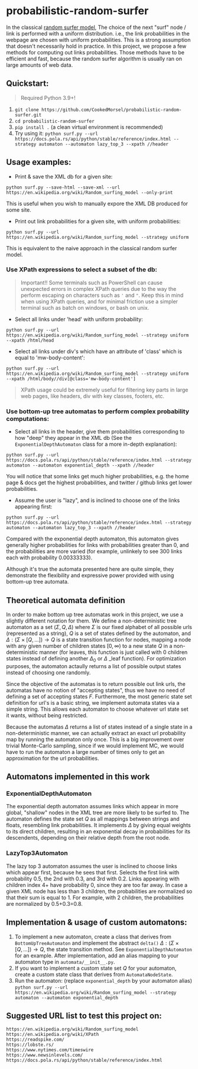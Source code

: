 # probabilistic-random-surfer

In the classical [random surfer model](https://www.cs.cmu.edu/~avrim/Papers/webgraph.pdf), The choice of the next "surf" node / link is performed with a uniform distribution. i.e., the link probabilities in the webpage are chosen with uniform probabilities. This is a strong assumption that doesn't necessarily hold in practice. In this project, we propose a few methods for computing out links probabilities. Those methods have to be efficient and fast, because the random surfer algorithm is usually ran on large amounts of web data. 

## Quickstart:

> Required Python 3.9+!
1. `git clone https://github.com/CookedMorsel/probabilistic-random-surfer.git`
2. `cd probabilistic-random-surfer`
3. `pip install .` (a clean virtual environment is recommended)
4. Try using it: `python surf.py --url https://docs.pola.rs/api/python/stable/reference/index.html --strategy automaton --automaton lazy_top_3 --xpath //header`

## Usage examples:

* Print & save the XML db for a given site:

`python surf.py --save-html --save-xml --url https://en.wikipedia.org/wiki/Random_surfing_model --only-print`

This is useful when you wish to manually expore the XML DB produced for some site.

* Print out link probabilities for a given site, with uniform probabilities:

`python surf.py --url https://en.wikipedia.org/wiki/Random_surfing_model --strategy uniform`

This is equivalent to the naive approach in the classical random surfer model.

### Use XPath expressions to select a subset of the db:

> Important!! Some terminals such as PowerShell can cause unexpected errors in complex XPath queries due to the way the perform escaping on characters such as `'` and `"`. Keep this in mind when using XPath queries, and for minimal friction use a simpler terminal such as batch on windows, or bash on unix.

* Select all links under 'head' with uniform probability:

`python surf.py --url https://en.wikipedia.org/wiki/Random_surfing_model --strategy uniform --xpath /html/head`

* Select all links under div's which have an attribute of 'class' which is equal to 'mw-body-content':

`python surf.py --url https://en.wikipedia.org/wiki/Random_surfing_model --strategy uniform --xpath /html/body//div[@class='mw-body-content']`

> XPath usage could be extremely useful for filtering key parts in large web pages, like headers, div with key classes, footers, etc. 

### Use bottom-up tree automatas to perform complex probability computations:
* Select all links in the header, give them probabilities corresponding to how "deep" they appear in the XML db (See the `ExponentialDepthAutomaton` class for a more in-depth explanation):

`python surf.py --url https://docs.pola.rs/api/python/stable/reference/index.html --strategy automaton --automaton exponential_depth --xpath //header`

You will notice that some links get much higher probabilities, e.g. the home page & docs get the highest probabilities, and twitter / github links get lower probabilities.

* Assume the user is "lazy", and is inclined to choose one of the links appearing first:

`python surf.py --url https://docs.pola.rs/api/python/stable/reference/index.html --strategy automaton --automaton lazy_top_3 --xpath //header`

Compared with the exponential depth automaton, this automaton gives generally higher probabilities for links with probabilities greater than 0, and the probabilities are more varied (for example, unlinkely to see 300 links each with probability 0.00333333).

Although it's true the automata presented here are quite simple, they demonstrate the flexibility and expressive power provided with using bottom-up tree automata.


## Theoretical automata definition
In order to make bottom up tree automatas work in this project, we use a slightly different notation for them. We define a non-deterministic tree automaton as a set $(\Sigma, Q, \Delta)$ where $\Sigma$ is our fixed alphabet of all possible urls (represented as a string), $Q$ is a set of states defined by the automaton, and $\Delta: (\Sigma \times [Q, ...])\rightarrow Q$ is a state transition function for nodes, mapping a node with any given number of children states $[0, \infty)$ to a new state $Q$ in a non-deterministic manner (for leaves, this function is just called with 0 children states instead of defining another $\Delta_0$ or $\Delta$ _leaf function). For optimization purposes, the automaton actaully returns a list of possible output states instead of choosing one randomly.

Since the objective of the automatas is to return possible out link urls, the automatas have no notion of "accepting states", thus we have no need of defining a set of accepting states $F$. Furthermore, the most generic state set definition for url's is a basic string, we implement automata states via a simple string. This allows each automaton to choose whatever url state set it wants, without being restricted.

Because the automatas $\Delta$ returns a list of states instead of a single state in a non-deterministic manner, we can actually extract an exact url probability map by running the automaton only once. This is a big improvement over trivial Monte-Carlo sampling, since if we would implement MC, we would have to run the automaton a large number of times only to get an approximation for the url probabilities.

## Automatons implemented in this work
### **ExponentialDepthAutomaton**

The exponential depth automaton assumes links which appear in more global, "shallow" nodes in the XML tree are more likely to be surfed to. The automaton defines the state set $Q$ as all mappings between strings and floats, resembling link probabilities. It implements $\Delta$ by giving equal weights to its direct children, resulting in an exponential decay in probabilities for its descendents, depending on their relative depth from the root node.

### **LazyTop3Automaton**

The lazy top 3 automaton assumes the user is inclined to choose links which appear first, because he sees that first. Selects the first link with probability 0.5, the 2nd with 0.3, and 3rd with 0.2. Links appearing with children index 4+ have probability 0, since they are too far away. In case a given XML node has less than 3 children, the probabilities are normalized so that their sum is equal to 1. For example, with 2 children, the probabilities are normalized by 0.5+0.3=0.8.

## Implementation & usage of custom automatons:
1. To implement a new automaton, create a class that derives from `BottomUpTreeAutomaton` and implement the abstract `delta()` $\Delta: (\Sigma \times [Q, ...])\rightarrow Q$, the state transition method. See `ExponentialDepthAutomaton` for an example. After implementation, add an alias mapping to your automaton type in `automata/__init__.py`.
2. If you want to implement a custom state set $Q$ for your automaton, create a custom state class that derives from `AutomataNodeState`.
3. Run the automaton: (replace `exponential_depth` by your automaton alias)
`python surf.py --url https://en.wikipedia.org/wiki/Random_surfing_model --strategy automaton --automaton exponential_depth`

## Suggested URL list to test this project on:
```
https://en.wikipedia.org/wiki/Random_surfing_model
https://en.wikipedia.org/wiki/XPath
https://readspike.com/
https://lobste.rs/
https://www.nytimes.com/timeswire
https://www.newsinlevels.com/
https://docs.pola.rs/api/python/stable/reference/index.html
```